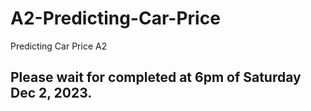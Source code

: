 # A2-Predicting-Car-Price
Predicting Car Price A2

## Please wait for completed at 6pm of Saturday Dec 2, 2023.
